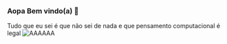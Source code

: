 ### Aopa Bem vindo(a) 👋

Tudo que eu sei é que não sei de nada e que pensamento computacional é legal
![AAAAAA](https://scratch.mit.edu/)
